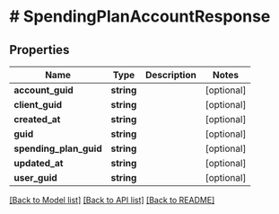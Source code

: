 # # SpendingPlanAccountResponse

## Properties

Name | Type | Description | Notes
------------ | ------------- | ------------- | -------------
**account_guid** | **string** |  | [optional]
**client_guid** | **string** |  | [optional]
**created_at** | **string** |  | [optional]
**guid** | **string** |  | [optional]
**spending_plan_guid** | **string** |  | [optional]
**updated_at** | **string** |  | [optional]
**user_guid** | **string** |  | [optional]

[[Back to Model list]](../../README.md#models) [[Back to API list]](../../README.md#endpoints) [[Back to README]](../../README.md)
